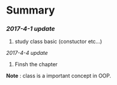 Summary
==========

### *2017-4-1 update*
1. study class basic (constuctor etc...)


*2017-4-4 update*

1. Finsh the chapter


__Note__ : class is a important concept in OOP. 

